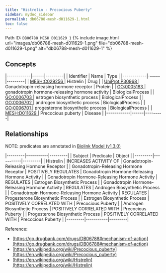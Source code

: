 ```yaml
---
title: "Histrelin - Precocious Puberty"
sidebar: mydoc_sidebar
permalink: db06788-mesh-d011629-1.html
toc: false 
---
```



Path ID: `DB06788_MESH_D011629_1`
{% include image.html url="images/db06788-mesh-d011629-1.png" file="db06788-mesh-d011629-1.png" alt="db06788-mesh-d011629-1" %}

## Concepts

|------------|------|---------|
| Identifier | Name | Type    |
|------------|------|---------|
| <a href="https://identifiers.org/MESH:C029256">MESH:C029256 </a> | Histrelin | Drug |
| <a href="https://identifiers.org/UniProt:P30968">UniProt:P30968 </a> | Gonadotropin-releasing hormone receptor | Protein |
| <a href="https://identifiers.org/GO:0005183">GO:0005183 </a> | gonadotropin hormone-releasing hormone activity | BiologicalProcess |
| <a href="https://identifiers.org/GO:0006703">GO:0006703 </a> | estrogen biosynthetic process | BiologicalProcess |
| <a href="https://identifiers.org/GO:0006702">GO:0006702 </a> | androgen biosynthetic process | BiologicalProcess |
| <a href="https://identifiers.org/GO:0006701">GO:0006701 </a> | progesterone biosynthetic process | BiologicalProcess |
| <a href="https://identifiers.org/MESH:D011629">MESH:D011629 </a> | Precocious puberty | Disease |
|------------|------|---------|

## Relationships


NOTE: predicates are annotated in <a href="https://github.com/biolink/biolink-model/releases/tag/v1.3.0">Biolink Model (v1.3.0)</a>

|---------|-----------|---------|
| Subject | Predicate | Object  |
|---------|-----------|---------|
| Histrelin | INCREASES ACTIVITY OF | Gonadotropin-Releasing Hormone Receptor |
| Gonadotropin-Releasing Hormone Receptor | POSITIVELY REGULATES | Gonadotropin Hormone-Releasing Hormone Activity |
| Gonadotropin Hormone-Releasing Hormone Activity | REGULATES | Estrogen Biosynthetic Process |
| Gonadotropin Hormone-Releasing Hormone Activity | REGULATES | Androgen Biosynthetic Process |
| Gonadotropin Hormone-Releasing Hormone Activity | REGULATES | Progesterone Biosynthetic Process |
| Estrogen Biosynthetic Process | POSITIVELY CORRELATED WITH | Precocious Puberty |
| Androgen Biosynthetic Process | POSITIVELY CORRELATED WITH | Precocious Puberty |
| Progesterone Biosynthetic Process | POSITIVELY CORRELATED WITH | Precocious Puberty |
|---------|-----------|---------|

Reference: 
  - [https://go.drugbank.com/drugs/DB06788#mechanism-of-action](https://go.drugbank.com/drugs/DB06788#mechanism-of-action)
  - [https://en.wikipedia.org/wiki/Precocious_puberty](https://en.wikipedia.org/wiki/Precocious_puberty)
  - [https://en.wikipedia.org/wiki/Histrelin](https://en.wikipedia.org/wiki/Histrelin)
